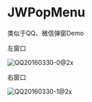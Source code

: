 # JWPopMenu

类似于QQ、微信弹窗Demo

左窗口

 ![QQ20160330-0@2x](/Users/xiyang/Pictures/FN2V63AD2J.com.tencent.ScreenCapture2/QQ20160330-0@2x.png)

右窗口 

 ![QQ20160330-1@2x](/Users/xiyang/Pictures/FN2V63AD2J.com.tencent.ScreenCapture2/QQ20160330-1@2x.png)



